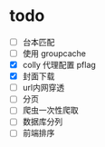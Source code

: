 # todo

- [ ] 台本匹配
- [ ] 使用 groupcache
- [x] colly 代理配置 pflag
- [x] 封面下载
- [ ] url内网穿透
- [ ] 分页
- [ ] 爬虫一次性爬取
- [ ] 数据库分列
- [ ] 前端排序
